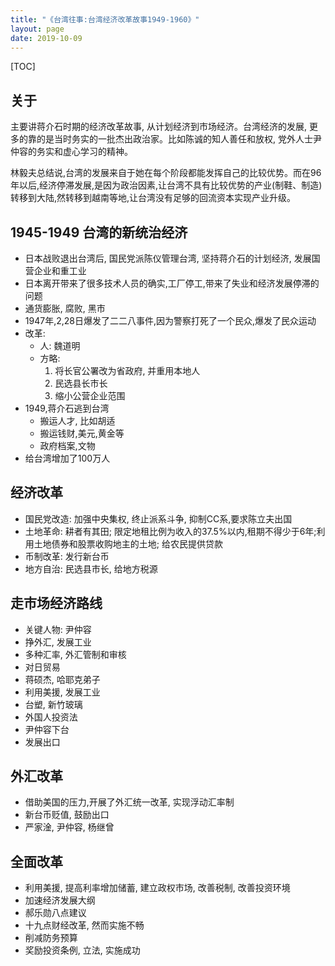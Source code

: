 ```yaml
---
title: "《台湾往事:台湾经济改革故事1949-1960》"
layout: page
date: 2019-10-09
---
```


[TOC]

## 关于
主要讲蒋介石时期的经济改革故事, 从计划经济到市场经济。台湾经济的发展, 更多的靠的是当时务实的一批杰出政治家。比如陈诚的知人善任和放权, 党外人士尹仲容的务实和虚心学习的精神。

林毅夫总结说,台湾的发展来自于她在每个阶段都能发挥自己的比较优势。而在96年以后,经济停滞发展,是因为政治因素,让台湾不具有比较优势的产业(制鞋、制造)转移到大陆,然转移到越南等地,让台湾没有足够的回流资本实现产业升级。

## 1945-1949 台湾的新统治经济
- 日本战败退出台湾后, 国民党派陈仪管理台湾, 坚持蒋介石的计划经济, 发展国营企业和重工业
- 日本离开带来了很多技术人员的确实,工厂停工,带来了失业和经济发展停滞的问题
- 通货膨胀, 腐败, 黑市
- 1947年,2,28日爆发了二二八事件,因为警察打死了一个民众,爆发了民众运动
- 改革: 
    - 人: 魏道明
    - 方略: 
        1. 将长官公署改为省政府, 并重用本地人
        2. 民选县长市长
        3. 缩小公营企业范围
- 1949,蒋介石逃到台湾
    - 搬运人才, 比如胡适
    - 搬运钱财,美元,黄金等
    - 政府档案,文物
- 给台湾增加了100万人


## 经济改革
- 国民党改造: 加强中央集权, 终止派系斗争, 抑制CC系,要求陈立夫出国
- 土地革命: 耕者有其田; 限定地租比例为收入的37.5%以内,租期不得少于6年;利用土地债券和股票收购地主的土地; 给农民提供贷款
- 币制改革: 发行新台币
- 地方自治: 民选县市长, 给地方税源
        
        
## 走市场经济路线
- 关键人物: 尹仲容
- 挣外汇, 发展工业
- 多种汇率, 外汇管制和审核
- 对日贸易
- 蒋硕杰, 哈耶克弟子
- 利用美援, 发展工业
- 台塑, 新竹玻璃
- 外国人投资法
- 尹仲容下台
- 发展出口



## 外汇改革
- 借助美国的压力,开展了外汇统一改革, 实现浮动汇率制
- 新台币贬值, 鼓励出口
- 严家淦, 尹仲容, 杨继曾


## 全面改革
- 利用美援, 提高利率增加储蓄, 建立政权市场, 改善税制, 改善投资环境
- 加速经济发展大纲
- 郝乐勋八点建议
- 十九点财经改革, 然而实施不畅
- 削减防务预算
- 奖励投资条例, 立法, 实施成功

